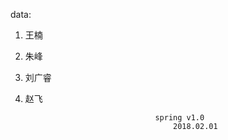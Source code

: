 data:  
1. 王楠
2. 朱峰
3. 刘广睿
4. 赵飞  
 
                                    spring v1.0
                                        2018.02.01